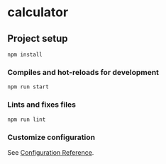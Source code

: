 # calculator

## Project setup
```
npm install
```

### Compiles and hot-reloads for development
```
npm run start
```

### Lints and fixes files
```
npm run lint
```

### Customize configuration
See [Configuration Reference](https://cli.vuejs.org/config/).
